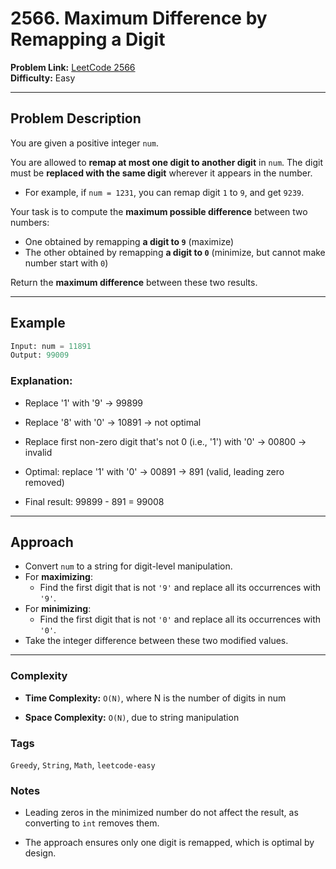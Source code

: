 # 2566. Maximum Difference by Remapping a Digit

**Problem Link:** [LeetCode 2566](https://leetcode.com/problems/maximum-difference-by-remapping-a-digit/)  
**Difficulty:** Easy

---

## Problem Description

You are given a positive integer `num`.

You are allowed to **remap at most one digit to another digit** in `num`. The digit must be **replaced with the same digit** wherever it appears in the number.

- For example, if `num = 1231`, you can remap digit `1` to `9`, and get `9239`.

Your task is to compute the **maximum possible difference** between two numbers:
- One obtained by remapping **a digit to `9`** (maximize)
- The other obtained by remapping **a digit to `0`** (minimize, but cannot make number start with `0`)

Return the **maximum difference** between these two results.

---

## Example

```python
Input: num = 11891
Output: 99009
```

### Explanation:

- Replace '1' with '9' → 99899

- Replace '8' with '0' → 10891 → not optimal

- Replace first non-zero digit that's not 0 (i.e., '1') with '0' → 00800 → invalid

- Optimal: replace '1' with '0' → 00891 → 891 (valid, leading zero removed)

- Final result: 99899 - 891 = 99008

---

## Approach

- Convert `num` to a string for digit-level manipulation.
- For **maximizing**:
  - Find the first digit that is not `'9'` and replace all its occurrences with `'9'`.
- For **minimizing**:
  - Find the first digit that is not `'0'` and replace all its occurrences with `'0'`.
- Take the integer difference between these two modified values.

---

### Complexity

- **Time Complexity:** `O(N)`, where N is the number of digits in num

- **Space Complexity:** `O(N)`, due to string manipulation

### Tags

`Greedy`, `String`, `Math`, `leetcode-easy`

### Notes

- Leading zeros in the minimized number do not affect the result, as converting to `int` removes them.

- The approach ensures only one digit is remapped, which is optimal by design.